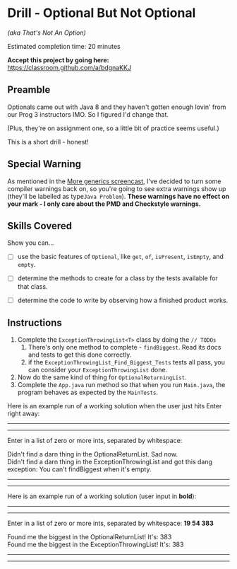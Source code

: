 # Drill - Optional But Not Optional

_(aka That's Not An Option)_

Estimated completion time: 20 minutes

**Accept this project by going here:** https://classroom.github.com/a/bdgnaKKJ



## Preamble

Optionals came out with Java 8 and they haven't gotten enough lovin' from our Prog 3 instructors IMO. So I figured I'd change that.

(Plus, they're on assignment one, so a little bit of practice seems useful.)

This is a short drill - honest!

## Special Warning

As mentioned in the [More generics screencast](https://youtu.be/FLVZzE-Rhn4?t=142), I've decided to turn some compiler warnings back on, so you're going to see extra warnings show up (they'll be labelled as type`Java Problem`). **These warnings have no effect on your mark - I only care about the PMD and Checkstyle warnings.**

## Skills Covered

Show you can...

- [ ] use the basic features of `Optional`, like `get`, `of`, `isPresent`, `isEmpty`, and `empty`.
- [ ] determine the methods to create for a class by the tests available for that class.
- [ ] determine the code to write by observing how a finished product works.


## Instructions

1. Complete the `ExceptionThrowingList<T>` class by doing the `// TODOs`
   1. There's only one method to complete - `findBiggest`. Read its docs and tests to get this done correctly.
   2. if the `ExceptionThrowingList_Find_Biggest_Tests` tests all pass, you can consider your `ExceptionThrowingList` done.
2. Now do the same kind of thing for `OptionalReturningList`.
3. Complete the `App.java` run method so that when you run `Main.java`, the program behaves as expected by the `MainTests`.  


Here is an example run of a working solution when the user just hits Enter right away:

---
---

Enter in a list of zero or more ints, separated by whitespace: 

Didn't find a darn thing in the OptionalReturnList. Sad now.  
Didn't find a darn thing in the ExceptionThrowingList and got this dang exception: You can't findBiggest when it's empty.

---
---

Here is an example run of a working solution (user input in **bold**):

---
---

Enter in a list of zero or more ints, separated by whitespace: **19 54 383**

Found me the biggest in the OptionalReturnList! It's: 383  
Found me the biggest in the ExceptionThrowingList! It's: 383

---
---


